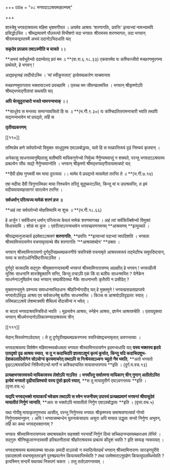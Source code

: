+++
title = "०८ भगवदाऽऽश्रयमाहात्म्यम्"

+++

शास्त्रेषु भगवदाश्रयस्य महिमा भृशमगीयत । अयमेव आश्रयः ‘शरणागतिः, प्रपत्तिः’ इत्याभ्यां नामभ्यामपि प्रसिद्धोऽस्ति । श्रीमद्रामायणे पौलस्त्यो विभीषणो यदा भगवतः श्रीरामस्य शरणमागतः, तदा भगवान् श्रीरामचन्द्रस्तस्मै अभयं ददानोऽभिदधाति यत्

**सकृदेव प्रपन्नाय तवाऽस्मीति च याचते ।।**

**अभयं सर्वभूतेभ्यो ददाम्येतद् व्रतं मम ॥ **(वा.रा.६.१८.३३) एकवारमेव यः कश्चिज्जीवो मच्छरणमुपगम्य प्रार्थयते, हे भगवन् !

अद्यप्रभृत्यहं त्वदीयोऽस्मि । ‘मां स्वीकुरुतात्’ इत्येवम्प्रकारेण याचमानाय

मच्छरणमुपागताय भक्तायाऽभयं प्रयच्छामि । एतच्च मम जीवनव्रतमस्ति । भगवान् श्रीकृष्णोऽपि श्रीमद्भगवद्गीतायां कथयति यत्

**अपि चेत्सुदुराचारो भजते मामनन्यभाक् ।।**

**साधुरेव स मन्तव्यः सम्यग्व्यवसितो हि सः ॥ **(भ.गी.९.३०) यः कश्चिदतितरामनाचारी भवति तथापि यद्यनन्यभावेन मां प्रपद्यते, तर्हि स

**तृतीयप्रकरणम्**

[[११०]]

तस्मिन्नेव क्षणे सर्वपापेभ्यो विमुक्तः साधुपुरुष एवाऽवबोद्धव्यः, यतो हि स मत्प्रपत्तिरूपं दृढं निश्चयं कृतवान् ।

अनेकासु साधनास्वनुष्ठितासु सतीष्वपि मायिकगुणेभ्यो निर्मुच्य नैर्गुण्यमवाप्तुं न शक्यते, परन्तु भगवदाऽऽश्रयस्य प्राबल्येन जीवः सद्यो नैर्गुण्यमाप्नोति । भगवान् श्रीकृष्णो श्रीमद्भगवद्गीतायामाचष्टे यत्

**दैवी ह्येषा गुणमयी मम माया दुरत्यया ।।  मामेव ये प्रपद्यन्ते मायामेतां तरन्ति ते ॥ **(भ.गी.७.१४)

एषा मदीया दैवी त्रिगुणात्मिका माया निश्चयेन तरितुं सुदुष्कराऽस्ति, किन्तु मां य उपाश्रयन्ति, त इमं मदीयमायामहासागरं सारल्येन तरन्ति ।

**सर्वधर्मान् परित्यज्य मामेकं शरणं व्रज ॥**

**अहं त्वा सर्वपापेभ्यो मोक्षयिष्यामि मा शुचः ॥ **(भ.गी.१८.६६)

हे अर्जुन ! सर्वविधान् धर्मान् परित्यज्य केवलं मामेकं शरणमागच्छ । अहं त्वां सर्वकिल्बिषेभ्यो विमुक्तं विधास्यामि । शोकं मा कुरु । एवंरीत्याऽनन्यभावेन भगवच्छरणगमनम् **आश्रयणम् **इत्युच्यते ।

श्रीपाद्रामानुजाचार्य इदमेवाऽऽश्रयणं **शरणागतिः**,  **प्रपत्तिः **इत्याभ्यां पदाभ्यां व्यपदिशति । भगवता श्रीस्वामिनारायणेन वचनामृतग्रन्थे सैव शरणागतिः ‘**आश्रयशब्देन’ **उक्ता ।

भगवान् श्रीस्वामिनारायणो दुर्गपुरीयप्रथमप्रकरणीये त्रयस्त्रिंशे वचनामृते आश्रयस्वरूपं तद्भेदाँश्च समुपदिष्टवान्, यस्य च सारोऽधोनिर्दिष्टरीत्याऽस्ति ।

दुर्गपुरे सत्सदसि सद्गुरुः श्रीमुक्तानन्दस्वामी भगवन्तं श्रीस्वामिनारायणम् अप्राक्षीत् हे भगवन् ! भगवत्प्रीत्यै भूरिशः साधनानि शास्त्रेषूक्तानि सन्ति, किन्तु तत्राऽपि एकं किं वा बलीयः साधनमस्ति ? येनैकेन साधनेनाऽनुष्ठितेन यथा भगवान् सम्प्रसीदेत्तथा नैकैः साधनान्तरैः कृतैरपि न प्रसीदेत् ?

मुक्तानन्दमुनेः प्रश्नस्य समाधानमभिदधानः श्रीहरिर्न्यगादीत् यत् हे मुक्तमुने ! भगवत्प्रसन्नताप्राप्तये भगवतोऽतिदृढ आश्रय एव सर्वसाधनेषु बलीयः साधनमस्ति । किञ्च स आश्रयोऽतिदृढतरः स्यात् । तस्मिन्नाऽऽश्रये लेशमात्रमपि शैथिल्यं वौदासीन्यं न भवेत् ।

स चाऽयं भगवदाश्रयस्त्रिविधो भवति । मूढभावेन आश्रयः, स्नेहेन आश्रयः, ज्ञानेन आश्रयश्चेति । एतावदुक्त्वा भगवान् श्रीधर्मनन्दनोऽतिकारुण्यादाश्रयस्य त्रीन्

[[१११]]

भेदान् विस्तरेणाऽवेदयत् । ते तु दुर्गपुरीयप्रथमप्रकरणस्य त्रयस्त्रिंशद्वचनामृतात् अवगन्तव्याः ।

भगवदाश्रयस्य विशेषेण महिमानमवबोधयता भगवता श्रीस्वामिनारायणेन इदमभ्यधायि यत् **यस्य भक्तस्य हृदये एतादृशो दृढ आश्रयः स्यात्**,  **स तु न कदाचिदपि ज्ञात्वाऽशुभं कृत्यं कुर्यात्**,  **किन्तु यदि कदाचिदशुभ- देशकालादियोगेन सोऽयोग्यं कृत्यमाचरेत् तथाऽपि स निःश्रेयसाऽध्वनः च्युतो नैव भवति**,  **अतो भगवतो दृढाऽऽश्रयसन्निभो निर्विघ्नोऽन्यो मार्गो न कश्चिदप्यस्ति मायासन्तरणाय **इति । (दुर्ग.म.वच.१३)

**प्रत्यक्षभगवत्स्वरूपे मायिकत्वस्य लेशोऽपि नाऽस्ति । भगवाँस्तु सर्वात्मना मायिकान् त्रीन् गुणान् अतीतोऽस्ति इत्येवं भगवतो दृढीयान्निश्चयो यस्य पुंसो हृदये स्यात्**,  **स तु मायामुतीर्ण एवाऽवगन्तव्यः **इति । (वृत्ता.वच.५)

**यद्यपि भगवद्भक्ते मायाकार्यं भवेन्नाम तथाऽपि स स्वेन भजनीयम् उपास्यं प्रत्यक्षप्रमाणं भगवन्तं श्रीवासुदेवं मायातीतं निर्गुणं जानाति**,  **अतः स भक्तोऽपि मायातीतो निर्गुण एवाऽवबोद्धव्यः **इति । (वृत्ता.वच.५)

यथा गोपीषु मायाकृतगुणभाव आसीत्, परन्तु निर्गुणस्य भगवतः श्रीकृष्णस्य समाश्रयणात्सर्वा गोप्यो निर्गुणत्वमाप्नुवन् । अयि ! भगवत्सम्बन्धेन पूतनाकंसादयः असुरा अपि मायात उद्धृताः सन्तो निर्गुणा अभूवन्, तर्हि का कथा भगवद्भक्तानाम् ?

भगवतः श्रीस्वामिनारायणस्य समाश्रयबलेन सहस्रशो नरनार्यो निर्गुणं दिव्यं सच्चिदानन्दमयमक्षरधाम लेभिरे । सद्गुरुः श्रीनिष्कुलानन्दस्वामी हरिबलगीतायां श्रीहरेराश्रयस्य प्राबल्यं कीदृशं भवति ? इति सम्यङ् न्यरूपयत् ।

भगवदाश्रयस्य बलमालम्ब्य साधकः प्रमादी वाऽलसो न स्यादित्येतदर्थं भगवान् श्रीस्वामिनाराणः सारङ्गपुरीये एकादशतमे वचनामृततरङ्गे पुरुषप्रयत्नेन कियत्यवाप्तिर्भवति ? तथा परमेश्वराऽनुग्रहेण कियत्युपलब्धिर्भवति ? इत्यस्मिन् सन्दर्भे यथायथं निरूपणं चकार । तत्तु ततोऽवगन्तव्यम् ।
